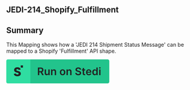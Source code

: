 ## JEDI-214_Shopify_Fulfillment

## Summary
This Mapping shows how a 'JEDI 214 Shipment Status Message' can be mapped to a Shopify 'Fulfillment' API shape.

[![Run on Stedi](./../RunOnStedi.svg)](https://terminal.stedi.com/mappings/import?mapping=https://raw.githubusercontent.com/Stedi/starter-kit/main/mappings-examples/jedi-214_shopify_fulfillment/mapping.json&source_json=https://raw.githubusercontent.com/Stedi/starter-kit/main/mappings-examples/jedi-214_shopify_fulfillment/source-document.json&target_json=https://raw.githubusercontent.com/Stedi/starter-kit/main/mappings-examples/jedi-214_shopify_fulfillment/target-document.json)